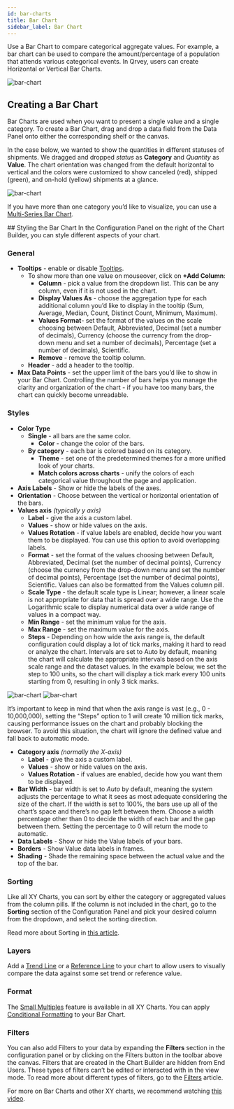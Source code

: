 ```yaml
---
id: bar-charts
title: Bar Chart
sidebar_label: Bar Chart
---
```


<div style={{textAlign: "justify"}}>

Use a Bar Chart to compare categorical aggregate values. For example, a bar chart can be used to compare the amount/percentage of a population that attends various categorical events. In Qrvey, users can create Horizontal or Vertical Bar Charts. 

![bar-chart](https://s3.amazonaws.com/cdn.qrvey.com/documentation_assets/ui-docs/dataviews/chart-types-all/Bar/bar.png#thumbnail)


## Creating a Bar Chart
Bar Charts are used when you want to present a single value and a single category. 
To create a Bar Chart, drag and drop a data field from the Data Panel onto either the corresponding shelf or the canvas. 

In the case below, we wanted to show the quantities in different statuses of shipments. 
We dragged and dropped *status* as **Category** and *Quantity* as **Value**. The chart orientation was changed from the default horizontal to vertical and the colors were customized to show canceled (red), shipped (green), and on-hold (yellow) shipments at a glance.

![bar-chart](https://s3.amazonaws.com/cdn.qrvey.com/documentation_assets/ui-docs/dataviews/chart-types-all/Bar/create.gif#thumbnail)


If you have more than one category you’d like to visualize, you can use a <a href="" target="_blank">Multi-Series Bar Chart</a>.


## Styling the Bar Chart
In the Configuration Panel on the right of the Chart Builder, you can style different aspects of your chart.

### General
* **Tooltips** - enable or disable <a href="" target="_blank">Tooltips</a>. 
    * To show more than one value on mouseover, click on **+Add Column**:
        * **Column** - pick a value from the dropdown list. This can be any column, even if it is not used in the chart.
        * **Display Values As** - choose the aggregation type for each additional column you’d like to display in the tooltip (Sum, Average, Median, Count, Distinct Count, Minimum, Maximum).
        * **Values Format**- set the format of the values on the scale choosing between Default, Abbreviated, Decimal (set a number of decimals), Currency (choose the currency from the drop-down menu and set a number of decimals), Percentage (set a number of decimals), Scientific.
        * **Remove** - remove the tooltip column.
    * **Header** - add a header to the tooltip. 
* **Max Data Points** - set the upper limit of the bars you’d like to show in your Bar Chart. Controlling the number of bars helps you manage the clarity and organization of the chart - if you have too many bars, the chart can quickly become unreadable.


### Styles
* **Color Type** 
    * **Single** - all bars are the same color.  
        * **Color** - change the color of the bars. 
    * **By category** - each bar is colored based on its category.
        * **Theme** - set one of the predetermined themes for a more unified look of your charts.
        * **Match colors across charts** - unify the colors of each categorical value throughout the page and application.
* **Axis Labels** - Show or hide the labels of the axes.
* **Orientation** - Choose between the vertical or horizontal orientation of the bars.  
* **Values axis** *(typically y axis)*
    * **Label** - give the axis a custom label.
    * **Values** - show or hide values on the axis.
    * **Values Rotation** - if value labels are enabled, decide how you want them to be displayed. You can use this option to avoid overlapping labels.
    * **Format** - set the format of the values choosing between Default, Abbreviated, Decimal (set the number of decimal points), Currency (choose the currency from the drop-down menu and set the number of decimal points), Percentage (set the number of decimal points), Scientific. Values can also be formatted from the Values column pill. 
    * **Scale Type** - the default scale type is Linear; however, a linear scale is not appropriate for data that is spread over a wide range. Use the Logarithmic scale to display numerical data over a wide range of values in a compact way.
    * **Min Range** - set the minimum value for the axis.
    * **Max Range** - set the maximum value for the axis.
    * **Steps** - Depending on how wide the axis range is, the default configuration could display a lot of tick marks, making it hard to read or analyze the chart. Intervals are set to Auto by default, meaning the chart will calculate the appropriate intervals based on the axis scale range and the dataset values. In the example below, we set the step to 100 units, so the chart will display a tick mark every 100 units starting from 0, resulting in only 3 tick marks.

![bar-chart](https://s3.amazonaws.com/cdn.qrvey.com/documentation_assets/ui-docs/dataviews/chart-types-all/Bar/steps1.png#thumbnail)
![bar-chart](https://s3.amazonaws.com/cdn.qrvey.com/documentation_assets/ui-docs/dataviews/chart-types-all/Bar/steps.png#thumbnail)

It’s important to keep in mind that when the axis range is vast (e.g., 0 - 10,000,000), setting the “Steps” option to 1 will create 10 million tick marks, causing performance issues on the chart and probably blocking the browser. To avoid this situation, the chart will ignore the defined value and fall back to automatic mode.<br/>

* **Category axis**  *(normally the X-axis)*    
    * **Label** - give the axis a custom label.
    * **Values** - show or hide values on the axis.
    * **Values Rotation** - if values are enabled, decide how you want them to be displayed.
* **Bar Width** - bar width is set to *Auto* by default, meaning the system adjusts the percentage to what it sees as most adequate considering the size of the chart. If the width is set to 100%, the bars use up all of the chart’s space and there’s no gap left between them. Choose a width percentage other than 0 to decide the width of each bar and the gap between them. Setting the percentage to 0 will return the mode to automatic.
* **Data Labels** - Show or hide the Value labels of your bars.
* **Borders** - Show Value data labels in frames.
* **Shading** - Shade the remaining space between the actual value and the top of the bar.

### Sorting
Like all XY Charts, you can sort by either the category or aggregated values from the column pills. If the column is not included in the chart, go to the **Sorting** section of the Configuration Panel and pick your desired column from the dropdown, and select the sorting direction.

Read more about Sorting in <a href="" target="_blank">this article</a>.  

### Layers
Add a <a href="" target="_blank">Trend Line</a> or a <a href="" target="_blank">Reference Line</a> to your chart to allow users to visually compare the data against some set trend or reference value.

### Format 
The <a href="" target="_blank">Small Multiples</a> feature is available in all XY Charts.
You can apply <a href="" target="_blank">Conditional Formatting</a> to your Bar Chart.

### Filters
You can also add Filters to your data by expanding the **Filters** section in the configuration panel or by clicking on the Filters button in the toolbar above the canvas. 
Filters that are created in the Chart Builder are hidden from End Users. These types of filters can’t be edited or interacted with in the view mode. To read more about different types of filters, go to the <a href="" target="_blank">Filters</a> article. 


For more on Bar Charts and other XY charts, we recommend watching <a href="" target="_blank">this video</a>.



</div>